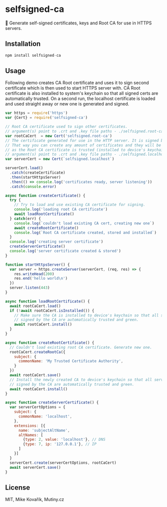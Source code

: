 # selfsigned-ca

🔑 Generate self-signed certificates, keys and Root CA for use in HTTPS servers.

## Installation

```js
npm install selfsigned-ca
```

## Usage

Following demo creates CA Root certificate and uses it to sign second certificate which is then used to start HTTPS server with. CA Root certificate is also installed to system's keychain so that all signed certs are automatically trusted. On a second run, the localhost certificate is loaded and used straight away or new one is generated and signed.

```js
var https = require('https')
var {Cert} = require('selfsigned-ca')

// Root CA certificate used to sign other certificates.
// argument(s) point to .crt and .key file paths - ./selfsigned.root-ca.crt & ./selfsigned.root-ca.key
var rootCaCert  = new Cert('selfsigned.root-ca')
// The certificate generated for use in the HTTP server. It is signed by the CA certificate.
// That way you can create any amount of certificates and they will be all trusted as long
// as the Root CA certificate is trusted (installed to device's keychain).
// argument(s) point to .crt and .key file paths - ./selfsigned.localhost.crt & ./selfsigned.localhost.key
var serverCert = new Cert(`selfsigned.localhost`)

serverCert.load()
  .catch(createCertificate)
  .then(startHttpsServer)
  .then(() => console.log('certificates ready, server listening'))
  .catch(console.error)

async function createCertificate() {
  try {
    // Try to load and use existing CA certificate for signing.
    console.log('loading root CA certificate')
    await loadRootCertificate()
  } catch(err) {
    console.log(`couldn't load existing CA cert, creating new one`)
    await createRootCertificate()
    console.log(`Root CA certificate created, stored and installed`)
  }
  console.log('creating server certificate')
  createServerCertificate()
  console.log('server certificate created & stored')
}

function startHttpsServer() {
  var server = https.createServer(serverCert, (req, res) => {
    res.writeHead(200)
    res.end('hello world\n')
  })
  server.listen(443)
}

async function loadRootCertificate() {
  await rootCaCert.load()
  if (!await rootCaCert.isInstalled()) {
    // Make sure the CA is installed to device's keychain so that all server certificates
    // signed by the CA are automatically trusted and green.
    await rootCaCert.install()
  }
}

async function createRootCertificate() {
  // Couldn't load existing root CA certificate. Generate new one.
  rootCaCert.createRootCa({
    subject: {
      commonName: 'My Trusted Certificate Authority',
    }
  })
  await rootCaCert.save()
  // Install the newly created CA to device's keychain so that all server certificates
  // signed by the CA are automatically trusted and green.
  await rootCaCert.install()
}

async function createServerCertificate() {
  var serverCertOptions = {
    subject: {
      commonName: 'localhost',
    },
    extensions: [{
      name: 'subjectAltName',
      altNames: [
        {type: 2, value: 'localhost'}, // DNS
        {type: 7, ip: '127.0.0.1'}, // IP
      ]
    }]
  }
  serverCert.create(serverCertOptions, rootCaCert)
  await serverCert.save()
}

```

## License

MIT, Mike Kovařík, Mutiny.cz